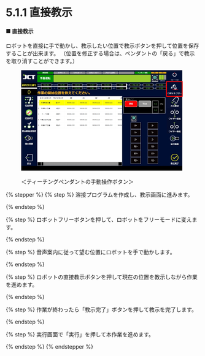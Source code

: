 # 5.1.1 直接教示

#### ■ 直接教示

ロボットを直接に手で動かし、教示したい位置で教示ボタンを押して位置を保存することが出来ます。 （位置を修正する場合は、ペンダントの「戻る」で教示を取り消すことができます。）

<figure><img src="img/section5.1.1_1.jpg" alt=""><figcaption><p>＜ティーチングペンダントの手動操作ボタン＞</p></figcaption></figure>

{% stepper %}
{% step %}
溶接プログラムを作成し、教示画面に進みます。


{% endstep %}

{% step %}
ロボットフリーボタンを押して、ロボットをフリーモードに変えます。


{% endstep %}

{% step %}
音声案内に従って望む位置にロボットを手で動かします。


{% endstep %}

{% step %}
ロボットの直接教示ボタンを押して現在の位置を教示しながら作業を進めます。


{% endstep %}

{% step %}
作業が終わったら「教示完了」ボタンを押して教示を完了します。


{% endstep %}

{% step %}
実行画面で「実行」を押して本作業を進めます。


{% endstep %}
{% endstepper %}



